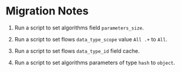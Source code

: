 # Migration Notes 

1. Run a script to set algorithms field `parameters_size`.

2. Run a script to set flows `data_type_scope` value `All .+` to `All`.

2. Run a script to set flows `data_type_id` field cache.

2. Run a script to set algorithms parameters of type `hash` to `object`.